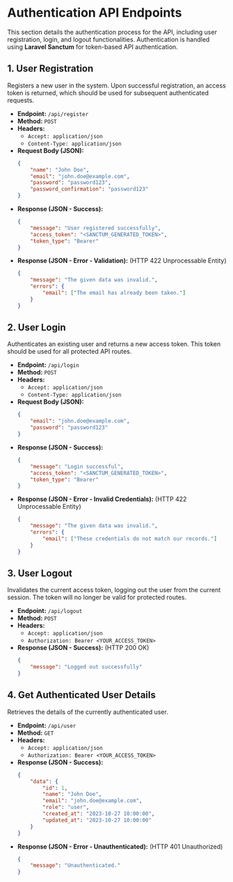 # Authentication API Endpoints

This section details the authentication process for the API, including user registration, login, and logout functionalities. Authentication is handled using **Laravel Sanctum** for token-based API authentication.

## 1. User Registration

Registers a new user in the system. Upon successful registration, an access token is returned, which should be used for subsequent authenticated requests.

*   **Endpoint:** `/api/register`
*   **Method:** `POST`
*   **Headers:**
    *   `Accept: application/json`
    *   `Content-Type: application/json`
*   **Request Body (JSON):**
    ```json
    {
        "name": "John Doe",
        "email": "john.doe@example.com",
        "password": "password123",
        "password_confirmation": "password123"
    }
    ```
*   **Response (JSON - Success):**
    ```json
    {
        "message": "User registered successfully",
        "access_token": "<SANCTUM_GENERATED_TOKEN>",
        "token_type": "Bearer"
    }
    ```
*   **Response (JSON - Error - Validation):** (HTTP 422 Unprocessable Entity)
    ```json
    {
        "message": "The given data was invalid.",
        "errors": {
            "email": ["The email has already been taken."]
        }
    }
    ```

## 2. User Login

Authenticates an existing user and returns a new access token. This token should be used for all protected API routes.

*   **Endpoint:** `/api/login`
*   **Method:** `POST`
*   **Headers:**
    *   `Accept: application/json`
    *   `Content-Type: application/json`
*   **Request Body (JSON):**
    ```json
    {
        "email": "john.doe@example.com",
        "password": "password123"
    }
    ```
*   **Response (JSON - Success):**
    ```json
    {
        "message": "Login successful",
        "access_token": "<SANCTUM_GENERATED_TOKEN>",
        "token_type": "Bearer"
    }
    ```
*   **Response (JSON - Error - Invalid Credentials):** (HTTP 422 Unprocessable Entity)
    ```json
    {
        "message": "The given data was invalid.",
        "errors": {
            "email": ["These credentials do not match our records."]
        }
    }
    ```

## 3. User Logout

Invalidates the current access token, logging out the user from the current session. The token will no longer be valid for protected routes.

*   **Endpoint:** `/api/logout`
*   **Method:** `POST`
*   **Headers:**
    *   `Accept: application/json`
    *   `Authorization: Bearer <YOUR_ACCESS_TOKEN>`
*   **Response (JSON - Success):** (HTTP 200 OK)
    ```json
    {
        "message": "Logged out successfully"
    }
    ```

## 4. Get Authenticated User Details

Retrieves the details of the currently authenticated user.

*   **Endpoint:** `/api/user`
*   **Method:** `GET`
*   **Headers:**
    *   `Accept: application/json`
    *   `Authorization: Bearer <YOUR_ACCESS_TOKEN>`
*   **Response (JSON - Success):**
    ```json
    {
        "data": {
            "id": 1,
            "name": "John Doe",
            "email": "john.doe@example.com",
            "role": "user",
            "created_at": "2023-10-27 10:00:00",
            "updated_at": "2023-10-27 10:00:00"
        }
    }
    ```
*   **Response (JSON - Error - Unauthenticated):** (HTTP 401 Unauthorized)
    ```json
    {
        "message": "Unauthenticated."
    }
    ``` 